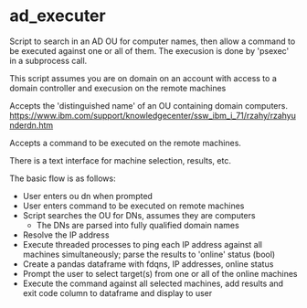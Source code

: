 # ad_executer
 Script to search in an AD OU for computer names, then allow a command to be executed against one or all of them. The execusion is done by 'psexec' in a subprocess call. 

 This script assumes you are on domain on an account with access to a domain controller and execusion on the remote machines

 Accepts the 'distinguished name' of an OU containing domain computers. https://www.ibm.com/support/knowledgecenter/ssw_ibm_i_71/rzahy/rzahyunderdn.htm

 Accepts a command to be executed on the remote machines.

 There is a text interface for machine selection, results, etc.

 The basic flow is as follows:
 * User enters ou dn when prompted
 * User enters command to be executed on remote machines
 * Script searches the OU for DNs, assumes they are computers
    * The DNs are parsed into fully qualified domain names 
 * Resolve the IP address
 * Execute threaded processes to ping each IP address against all machines simultaneously; parse the results to 'online' status (bool)
 * Create a pandas dataframe with fdqns, IP addresses, online status
 * Prompt the user to select target(s) from one or all of the online machines
 * Execute the command against all selected machines, add results and exit code column to dataframe and display to user

